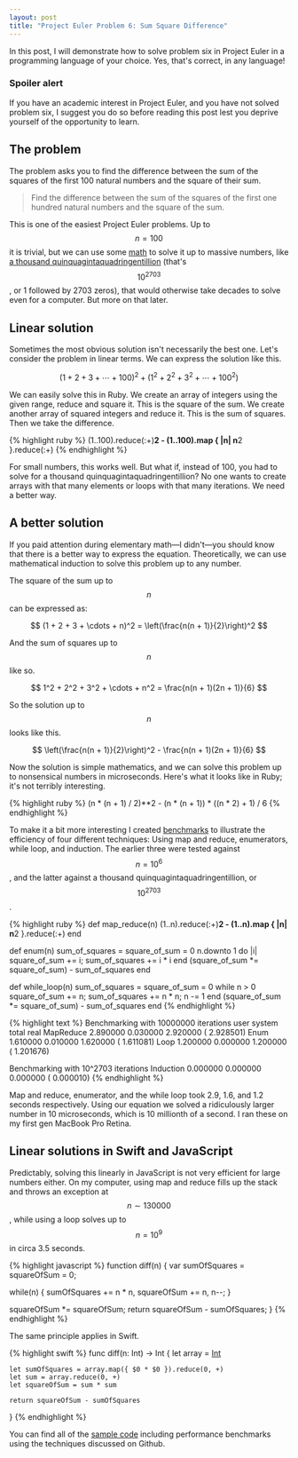 ```yaml
---
layout: post
title: "Project Euler Problem 6: Sum Square Difference"
---
```


In this post, I will demonstrate how to solve problem six in Project Euler in a programming language of your choice. Yes, that's correct, in any language!

### Spoiler alert

If you have an academic interest in Project Euler, and you have not solved problem six, I suggest you do so before reading this post lest you deprive yourself of the opportunity to learn.

## The problem

The problem asks you to find the difference between the sum of the squares of the first 100 natural numbers and the square of their sum.

> Find the difference between the sum of the squares of the first one hundred natural numbers and the square of the sum.

This is one of the easiest Project Euler problems. Up to $$n = 100$$ it is trivial, but we can use some [math][2] to solve it up to massive numbers, like [a thousand quinquagintaquadringentillion][4] (that's $$10^{2703}$$, or 1 followed by 2703 zeros), that would otherwise take decades to solve even for a computer. But more on that later.

## Linear solution

Sometimes the most obvious solution isn't necessarily the best one. Let's consider the problem in linear terms. We can express the solution like this.

$$
(1 + 2 + 3 + \cdots + 100)^2 + (1^2 + 2^2 + 3^2 + \cdots + 100^2)
$$

We can easily solve this in Ruby. We create an array of integers using the given range, reduce and square it. This is the square of the sum. We create another array of squared integers and reduce it. This is the sum of squares. Then we take the difference.

{% highlight ruby %}
(1..100).reduce(:+)**2 - (1..100).map { |n| n**2 }.reduce(:+)
{% endhighlight %}

For small numbers, this works well. But what if, instead of 100, you had to solve for a thousand quinquagintaquadringentillion? No one wants to create arrays with that many elements or loops with that many iterations. We need a better way.

## A better solution

If you paid attention during elementary math&mdash;I didn't&mdash;you should know that there is a better way to express the equation. Theoretically, we can use mathematical induction to solve this problem up to any number.

The square of the sum up to $$n$$ can be expressed as:

$$
(1 + 2 + 3 + \cdots + n)^2 = \left(\frac{n(n + 1)}{2}\right)^2
$$

And the sum of squares up to $$n$$ like so.

$$
1^2 + 2^2 + 3^2 + \cdots + n^2 = \frac{n(n + 1)(2n + 1)}{6}
$$

So the solution up to $$n$$ looks like this.

$$
\left(\frac{n(n + 1)}{2}\right)^2 - \frac{n(n + 1)(2n + 1)}{6}
$$

Now the solution is simple mathematics, and we can solve this problem up to nonsensical numbers in microseconds. Here's what it looks like in Ruby; it's not terribly interesting.

{% highlight ruby %}
(n * (n + 1) / 2)**2 - (n * (n + 1)) * ((n * 2) + 1) / 6
{% endhighlight %}

To make it a bit more interesting I created [benchmarks][5] to illustrate the efficiency of four different techniques: Using map and reduce, enumerators, while loop, and induction. The earlier three were tested against $$n = 10^6$$, and the latter against a thousand quinquagintaquadringentillion, or $$10^{2703}$$.

{% highlight ruby %}
def map_reduce(n)
  (1..n).reduce(:+)**2 - (1..n).map { |n| n**2 }.reduce(:+)
end

def enum(n)
  sum_of_squares = square_of_sum = 0
  n.downto 1 do |i|
    square_of_sum += i; sum_of_squares += i * i
  end
  (square_of_sum *= square_of_sum) - sum_of_squares
end

def while_loop(n)
  sum_of_squares = square_of_sum = 0
  while n > 0
    square_of_sum += n; sum_of_squares += n * n; n -= 1
  end
  (square_of_sum *= square_of_sum) - sum_of_squares
end
{% endhighlight %}

{% highlight text %}
Benchmarking with 10000000 iterations
       user     system      total        real
MapReduce  2.890000   0.030000   2.920000 (  2.928501)
Enum       1.610000   0.010000   1.620000 (  1.611081)
Loop       1.200000   0.000000   1.200000 (  1.201676)

Benchmarking with 10^2703 iterations
Induction  0.000000   0.000000   0.000000 (  0.000010)
{% endhighlight %}

Map and reduce, enumerator, and the while loop took 2.9, 1.6, and 1.2 seconds respectively. Using our equation we solved a ridiculously larger number in 10 microseconds, which is 10 millionth of a second. I ran these on my first gen MacBook Pro Retina.

## Linear solutions in Swift and JavaScript

Predictably, solving this linearly in JavaScript is not very efficient for large numbers either. On my computer, using map and reduce fills up the stack and throws an exception at $$n \sim 130000$$, while using a loop solves up to $$n = 10^9$$ in circa 3.5 seconds.

{% highlight javascript %}
function diff(n) {
  var sumOfSquares = squareOfSum = 0;

  while(n) {
    sumOfSquares += n * n, squareOfSum += n, n--;
  }

  squareOfSum *= squareOfSum;
  return squareOfSum - sumOfSquares;
}
{% endhighlight %}

The same principle applies in Swift.

{% highlight swift %}
func diff(n: Int) -> Int {
    let array = [Int](1...n)

    let sumOfSquares = array.map({ $0 * $0 }).reduce(0, +)
    let sum = array.reduce(0, +)
    let squareOfSum = sum * sum

    return squareOfSum - sumOfSquares
}
{% endhighlight %}

You can find all of the [sample code][5] including performance benchmarks using the techniques discussed on Github.

[1]: http://www.inkk.co/entries/80-project-euler-large-sum
[2]: http://en.wikipedia.org/wiki/Mathematical_induction
[3]: http://en.wikipedia.org/wiki/MapReduce
[4]: http://en.wikipedia.org/wiki/Names_of_large_numbers
[5]: https://gist.github.com/abitdodgy/b88a8018527107eb25c9

<script type="text/javascript" src="http://cdn.mathjax.org/mathjax/latest/MathJax.js?config=TeX-AMS-MML_HTMLorMML"></script>
